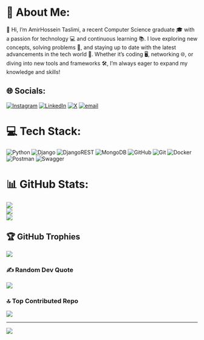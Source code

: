 # 💫 About Me:
👋 Hi, I’m AmirHossein Taslimi, a recent Computer Science graduate 🎓 with a passion for technology 💻 and continuous learning 📚. I love exploring new concepts, solving problems 🧩, and staying up to date with the latest advancements in the tech world 🚀. Whether it’s coding 🖥️, networking 🌐, or diving into new tools and frameworks 🛠️, I’m always eager to expand my knowledge and skills!


## 🌐 Socials:
[![Instagram](https://img.shields.io/badge/Instagram-%23E4405F.svg?logo=Instagram&logoColor=white)](https://instagram.com/amir.scheldon) [![LinkedIn](https://img.shields.io/badge/LinkedIn-%230077B5.svg?logo=linkedin&logoColor=white)](https://www.linkedin.com/in/amir-taslimi-7ba053268/) [![X](https://img.shields.io/badge/X-black.svg?logo=X&logoColor=white)](https://x.com/Scheldonism) [![email](https://img.shields.io/badge/Email-D14836?logo=gmail&logoColor=white)](mailto:amirtaslimi12@gmail.com) 

# 💻 Tech Stack:
![Python](https://img.shields.io/badge/python-3670A0?style=flat-square&logo=python&logoColor=ffdd54) ![Django](https://img.shields.io/badge/django-%23092E20.svg?style=flat-square&logo=django&logoColor=white) ![DjangoREST](https://img.shields.io/badge/DJANGO-REST-ff1709?style=flat-square&logo=django&logoColor=white&color=ff1709&labelColor=gray) ![MongoDB](https://img.shields.io/badge/MongoDB-%234ea94b.svg?style=flat-square&logo=mongodb&logoColor=white) ![GitHub](https://img.shields.io/badge/github-%23121011.svg?style=flat-square&logo=github&logoColor=white) ![Git](https://img.shields.io/badge/git-%23F05033.svg?style=flat-square&logo=git&logoColor=white) ![Docker](https://img.shields.io/badge/docker-%230db7ed.svg?style=flat-square&logo=docker&logoColor=white) ![Postman](https://img.shields.io/badge/Postman-FF6C37?style=flat-square&logo=postman&logoColor=white) ![Swagger](https://img.shields.io/badge/-Swagger-%23Clojure?style=flat-square&logo=swagger&logoColor=white)
# 📊 GitHub Stats:
![](https://github-readme-stats.vercel.app/api?username=AmirScheldon&theme=dark&hide_border=false&include_all_commits=true&count_private=false)<br/>
![](https://github-readme-streak-stats.herokuapp.com/?user=AmirScheldon&theme=dark&hide_border=false)<br/>
![](https://github-readme-stats.vercel.app/api/top-langs/?username=AmirScheldon&theme=dark&hide_border=false&include_all_commits=true&count_private=false&layout=compact)

## 🏆 GitHub Trophies
![](https://github-profile-trophy.vercel.app/?username=AmirScheldon&theme=radical&no-frame=false&no-bg=false&margin-w=4)

### ✍️ Random Dev Quote
![](https://quotes-github-readme.vercel.app/api?type=vetical&theme=dark)

### 🔝 Top Contributed Repo
![](https://github-contributor-stats.vercel.app/api?username=AmirScheldon&limit=5&theme=dark&combine_all_yearly_contributions=true)

---
[![](https://visitcount.itsvg.in/api?id=AmirScheldon&icon=2&color=1)](https://visitcount.itsvg.in)

<!-- Proudly created with GPRM ( https://gprm.itsvg.in ) -->
